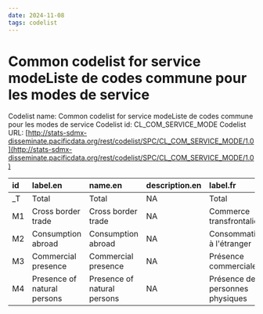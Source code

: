 ```yaml
---
date: 2024-11-08
tags: codelist
---
```


# Common codelist for service modeListe de codes commune pour les modes de service

Codelist name: Common codelist for service modeListe de codes commune pour les modes de service
Codelist id: CL_COM_SERVICE_MODE
Codelist URL: [http://stats-sdmx-disseminate.pacificdata.org/rest/codelist/SPC/CL_COM_SERVICE_MODE/1.0](http://stats-sdmx-disseminate.pacificdata.org/rest/codelist/SPC/CL_COM_SERVICE_MODE/1.0)

|id |label.en                    |name.en                     |description.en |label.fr                        |name.fr                         |description.fr |
|:--|:---------------------------|:---------------------------|:--------------|:-------------------------------|:-------------------------------|:--------------|
|_T |Total                       |Total                       |NA             |Total                           |Total                           |NA             |
|M1 |Cross border trade          |Cross border trade          |NA             |Commerce transfrontalier        |Commerce transfrontalier        |NA             |
|M2 |Consumption abroad          |Consumption abroad          |NA             |Consommation à l'étranger       |Consommation à l'étranger       |NA             |
|M3 |Commercial presence         |Commercial presence         |NA             |Présence commerciale            |Présence commerciale            |NA             |
|M4 |Presence of natural persons |Presence of natural persons |NA             |Présence de personnes physiques |Présence de personnes physiques |NA             |
